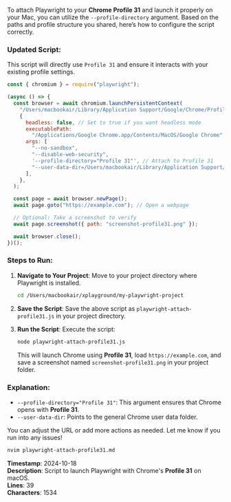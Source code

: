 To attach Playwright to your **Chrome Profile 31** and launch it properly on your Mac, you can utilize the `--profile-directory` argument. Based on the paths and profile structure you shared, here’s how to configure the script correctly.

### Updated Script:

This script will directly use `Profile 31` and ensure it interacts with your existing profile settings.

```javascript
const { chromium } = require("playwright");

(async () => {
  const browser = await chromium.launchPersistentContext(
    "/Users/macbookair/Library/Application Support/Google/Chrome/Profile 31", // Path to your specific Chrome Profile
    {
      headless: false, // Set to true if you want headless mode
      executablePath:
        "/Applications/Google Chrome.app/Contents/MacOS/Google Chrome", // Chrome executable path
      args: [
        "--no-sandbox",
        "--disable-web-security",
        '--profile-directory="Profile 31"', // Attach to Profile 31
        "--user-data-dir=/Users/macbookair/Library/Application Support/Google/Chrome", // User data directory
      ],
    },
  );

  const page = await browser.newPage();
  await page.goto("https://example.com"); // Open a webpage

  // Optional: Take a screenshot to verify
  await page.screenshot({ path: "screenshot-profile31.png" });

  await browser.close();
})();
```

### Steps to Run:

1. **Navigate to Your Project**:
   Move to your project directory where Playwright is installed.

   ```bash
   cd /Users/macbookair/xplayground/my-playwright-project
   ```

2. **Save the Script**:
   Save the above script as `playwright-attach-profile31.js` in your project directory.

3. **Run the Script**:
   Execute the script:

   ```bash
   node playwright-attach-profile31.js
   ```

   This will launch Chrome using **Profile 31**, load `https://example.com`, and save a screenshot named `screenshot-profile31.png` in your project folder.

### Explanation:

- `--profile-directory="Profile 31"`: This argument ensures that Chrome opens with **Profile 31**.
- `--user-data-dir`: Points to the general Chrome user data folder.

You can adjust the URL or add more actions as needed. Let me know if you run into any issues!

```bash
nvim playwright-attach-profile31.md
```

**Timestamp**: 2024-10-18  
**Description**: Script to launch Playwright with Chrome's **Profile 31** on macOS.  
**Lines**: 39  
**Characters**: 1534

